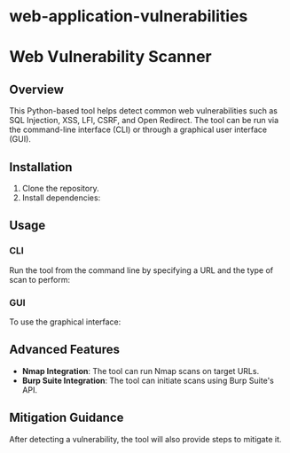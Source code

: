 # web-application-vulnerabilities

# Web Vulnerability Scanner

## Overview
This Python-based tool helps detect common web vulnerabilities such as SQL Injection, XSS, LFI, CSRF, and Open Redirect. The tool can be run via the command-line interface (CLI) or through a graphical user interface (GUI).

## Installation
1. Clone the repository.
2. Install dependencies:


## Usage

### CLI
Run the tool from the command line by specifying a URL and the type of scan to perform:



### GUI
To use the graphical interface:



## Advanced Features
- **Nmap Integration**: The tool can run Nmap scans on target URLs.
- **Burp Suite Integration**: The tool can initiate scans using Burp Suite's API.

## Mitigation Guidance
After detecting a vulnerability, the tool will also provide steps to mitigate it.
